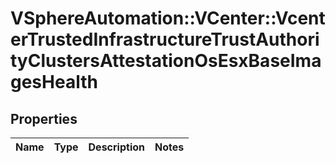 # VSphereAutomation::VCenter::VcenterTrustedInfrastructureTrustAuthorityClustersAttestationOsEsxBaseImagesHealth

## Properties
Name | Type | Description | Notes
------------ | ------------- | ------------- | -------------


